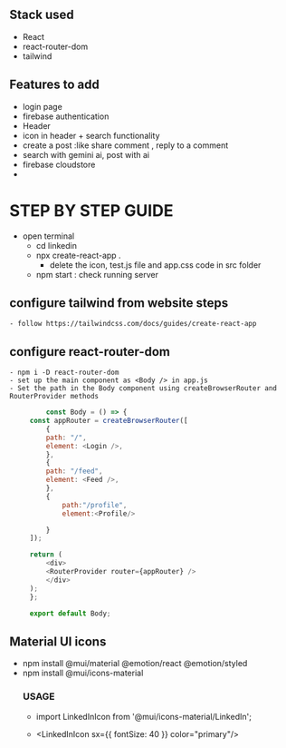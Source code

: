 
## Stack used
-   React
-   react-router-dom
-   tailwind

## Features to add
-   login page
-   firebase authentication
-   Header
-   icon in header + search functionality
-   create a post :like share comment , reply to a comment
-   search with gemini ai, post with ai
-   firebase cloudstore
-   

# STEP BY STEP GUIDE
- open terminal
    - cd linkedin
    - npx create-react-app .
        - delete the icon, test.js file and app.css code in src folder
    - npm start : check running server


## configure tailwind from website steps
    - follow https://tailwindcss.com/docs/guides/create-react-app

## configure react-router-dom
    - npm i -D react-router-dom
    - set up the main component as <Body /> in app.js
    - Set the path in the Body component using createBrowserRouter and RouterProvider methods
    
   ```` javascript
            const Body = () => {
        const appRouter = createBrowserRouter([
            {
            path: "/",
            element: <Login />,
            },
            {
            path: "/feed",
            element: <Feed />,
            },
            {
                path:"/profile",
                element:<Profile/>

            }
        ]);

        return (
            <div>
            <RouterProvider router={appRouter} />
            </div>
        );
        };

        export default Body;
````


## Material UI icons
-   npm install @mui/material @emotion/react @emotion/styled
-   npm install @mui/icons-material
    ### USAGE
    - import LinkedInIcon from '@mui/icons-material/LinkedIn';

    - <LinkedInIcon  sx={{ fontSize: 40 }} color="primary"/>